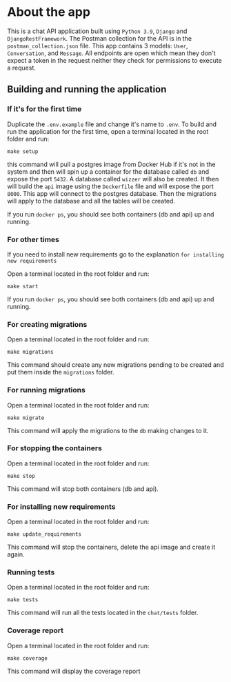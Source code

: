 # About the app

This is a chat API application built using `Python 3.9`, `Django` and `DjangoRestFramework`. The Postman collection for the API is in the `postman_collection.json` file. 
This app contains 3 models: `User`, `Conversation`, and `Message`. All endpoints are open which mean they don't expect a token in the request neither they check for permissions to execute a request.

## Building and running the application

### If it's for the first time

Duplicate the `.env.example` file and change it's name to `.env`.
To build and run the application for the first time, open a terminal located in the root folder and run:

`make setup`

this command will pull a postgres image from Docker Hub if it's not in the system and then will spin up a container for the database called `db` and expose the port `5432`. A database called `wizzer` will also be created. It then will build the `api` image using the `Dockerfile` file and will expose the port `8000`. This app will connect to the postgres database. 
Then the migrations will apply to the database and all the tables will be created.

If you run `docker ps`, you should see both containers (db and api) up and running.

### For other times

If you need to install new requirements go to the explanation `for installing new requirements`

Open a terminal located in the root folder and run:

`make start`

If you run `docker ps`, you should see both containers (db and api) up and running.


### For creating migrations

Open a terminal located in the root folder and run:

`make migrations`

This command should create any new migrations pending to be created and put them inside the `migrations` folder.

### For running migrations

Open a terminal located in the root folder and run:

`make migrate`

This command will apply the migrations to the `db` making changes to it.

### For stopping the containers

Open a terminal located in the root folder and run:

`make stop`

This command will stop both containers (db and api).

### For installing new requirements

Open a terminal located in the root folder and run:

`make update_requirements`

This command will stop the containers, delete the api image and create it again.


### Running tests

Open a terminal located in the root folder and run:

`make tests`

This command will run all the tests located in the `chat/tests` folder.

### Coverage report

Open a terminal located in the root folder and run:

`make coverage`

This command will display the coverage report 
